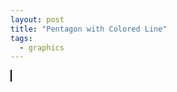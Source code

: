 ```yaml
---
layout: post
title: "Pentagon with Colored Line"
tags:
  - graphics
---
```


<style>
        canvas {
            background-color: white;
            border: 1px solid #ccc;
        }
</style>
<canvas id="canvas" width="600" height="600" style="border:1px solid #000;"></canvas>
<script>
        const canvas = document.getElementById('canvas');
        const ctx = canvas.getContext('2d');

        // Pentagon vertices
        const vertexA = { x: 300, y: 100 };
        const vertexB = { x: 500, y: 250 };
        const vertexC = { x: 400, y: 500 };
        const vertexD = { x: 200, y: 500 };
        const vertexE = { x: 100, y: 250 };

        // Draw the pentagon
        ctx.beginPath();
        ctx.moveTo(vertexA.x, vertexA.y);
        ctx.lineTo(vertexB.x, vertexB.y);
        ctx.lineTo(vertexC.x, vertexC.y);
        ctx.lineTo(vertexD.x, vertexD.y);
        ctx.lineTo(vertexE.x, vertexE.y);
        ctx.closePath();
        ctx.stroke();

        // Function to divide a line into equal parts
        function divideLine(start, end, parts) {
            const points = [];
            for (let i = 0; i <= parts; i++) {
                const x = start.x + (end.x - start.x) * (i / parts);
                const y = start.y + (end.y - start.y) * (i / parts);
                points.push({ x, y });
            }
            return points;
        }

        // Divide each side into 60 equal parts
        const pointsAB = divideLine(vertexA, vertexB, 60);
        const pointsBA = divideLine(vertexB, vertexA, 60);
        const pointsBC = divideLine(vertexB, vertexC, 60);
        const pointsCB = divideLine(vertexC, vertexB, 60);
        const pointsCD = divideLine(vertexC, vertexD, 60);
        const pointsDC = divideLine(vertexD, vertexC, 60);
        const pointsDE = divideLine(vertexD, vertexE, 60);
        const pointsED = divideLine(vertexE, vertexD, 60);
        const pointsEA = divideLine(vertexE, vertexA, 60);
        const pointsAE = divideLine(vertexA, vertexE, 60);

        // Function to draw connecting lines with color gradient
        function drawConnectingLines(points1, points2, hueOffset) {
            for (let i = 0; i < 60; i++) {
                const point1 = points1[60 - i - 1];
                const point2 = points2[i];
                const hue = (i * 6 + hueOffset) % 360; // Offset hue to vary colors
                ctx.strokeStyle = `hsl(${hue}, 100%, 50%)`;
                ctx.beginPath();
                ctx.moveTo(point1.x, point1.y);
                ctx.lineTo(point2.x, point2.y);
                ctx.stroke();
            }
        }

        // Draw connecting lines for each pair of sides
        drawConnectingLines(pointsAB, pointsAE, 0);    // Side AB to EA
        drawConnectingLines(pointsBA, pointsBC, 72);   // Side AB to BC
        drawConnectingLines(pointsCB, pointsCD, 144);  // Side BC to CD
        drawConnectingLines(pointsDC, pointsDE, 216);  // Side CD to DE
        drawConnectingLines(pointsED, pointsEA, 288);  // Side DE to EA
</script>
